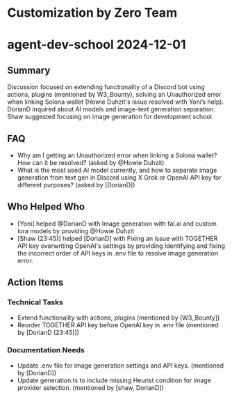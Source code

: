 # Customization by Zero Team

# agent-dev-school 2024-12-01

## Summary
Discussion focused on extending functionality of a Discord bot using actions, plugins (mentioned by W3_Bounty), solving an Unauthorized error when linking Solona wallet (Howie Duhzit's issue resolved with Yoni’s help). DorianD inquired about AI models and image-text generation separation. Shaw suggested focusing on image generation for development school.

## FAQ
- Why am I getting an Unauthorized error when linking a Solona wallet? How can it be resolved? (asked by @Howie Duhzit)
- What is the most used AI model currently, and how to separate image generation from text gen in Discord using X Grok or OpenAI API key for different purposes? (asked by [DorianD])

## Who Helped Who
- [Yoni] helped @DorianD with Image generation with fal.ai and custom lora models by providing @Howie Duhzit
- [Shaw (23:45)] helped [DorianD] with Fixing an issue with TOGETHER API key overwriting OpenAI's settings by providing Identifying and fixing the incorrect order of API keys in .env file to resolve image generation error.

## Action Items

### Technical Tasks
- Extend functionality with actions, plugins (mentioned by [W3_Bounty])
- Reorder TOGETHER API key before OpenAI key in .env file (mentioned by [DorianD (23:45)])

### Documentation Needs
- Update .env file for image generation settings and API keys. (mentioned by [DorianD])
- Update generation.ts to include missing Heurist condition for image provider selection. (mentioned by [shaw, DorianD])